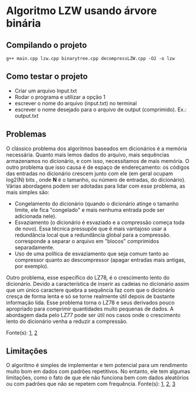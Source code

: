 # Algoritmo LZW usando árvore binária

## Compilando o projeto

```terminal
g++ main.cpp lzw.cpp binarytree.cpp decompressLZW.cpp -O2 -o lzw
```

## Como testar o projeto

- Criar um arquivo Input.txt
- Rodar o programa e utilizar a opção 1
- escrever o nome do arquivo (input.txt) no terminal
- escrever o nome desejado para o arquivo de output (comprimido). Ex.: output.txt

## Problemas

O clássico problema dos algoritmos baseados em dicionários é a memória necessária. Quanto mais lemos dados do arquivo, mais sequências armazenamos no dicionário, e com isso, necessitamos de mais memória. O outro problema que isso causa é de espaço de endereçamento: os códigos das entradas no dicionário crescem junto com ele (em geral ocupam log2(N) bits , onde **N** é o tamanho, ou número de entradas, do dicionário). Várias abordagens podem ser adotadas para lidar com esse problema, as mais simples são:

- Congelamento do dicionário (quando o dicionário atinge o tamanho limite, ele fica "congelado" e mais nenhuma entrada pode ser adicionada nele).
- Esvaziamento (o dicionário é esvaziado e a compressão começa toda de novo). Essa técnica pressupõe que é mais vantajoso usar a redundância local que a redundância global para a compressão. corresponde a separar o arquivo em "blocos" comprimidos separadamente.
- Uso de uma política de esvaziamento que seja comum tanto ao compressor quanto ao descompressor (apagar entradas mais antigas, por exemplo).

Outro problema, esse específico do LZ78, é o crescimento lento do dicionário. Devido a característica de inserir as cadeias no dicionário assim que um único caractere quebra a sequência faz com que o dicionário cresça de forma lenta e só se torne realmente útil depois de bastante informação lida. Esse problema torna o LZ78 e seus derivados pouco apropriado para comprimir quantidades muito pequenas de dados. A abordagem dada pelo LZ77 pode ser útil nos casos onde o crescimento lento do dicionário venha a reduzir a compressão.

Fonte(s): [1](https://pt.wikipedia.org/wiki/LZW#problemas), [2](https://pt.wikipedia.org/wiki/LZ78#Problemas)

## Limitações

O algoritmo é simples de implementar e tem potencial para um rendimento muito bom em dados com padrões repetitivos. No entanto, ele tem algumas limitações, como o fato de que ele não funciona bem com dados aleatórios ou com padrões que não se repetem com frequência.
Fonte(s): [1](https://pt.wikipedia.org/wiki/LZW), [2](https://acervolima.com/tecnica-de-compressao-lzw-lempel-ziv-welch/), [3](http://multimedia.ufp.pt/codecs/compressao-sem-perdas/codificacao-baseada-em-dicionarios/lzw/)
